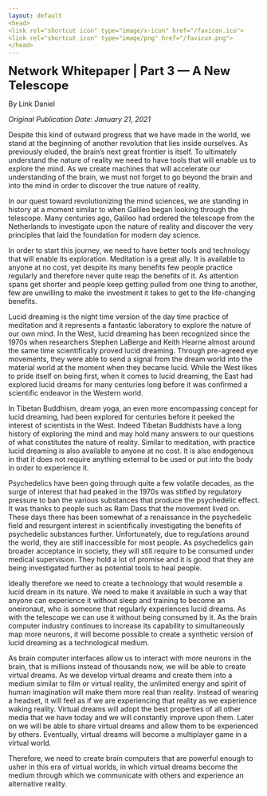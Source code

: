 ```yaml
---
layout: default
<head>
<link rel="shortcut icon" type="image/x-icon" href="/favicon.ico">
<link rel="shortcut icon" type="image/png" href="/favicon.png">
</head>
---
```


<b><font size="5">Network Whitepaper | Part 3 — A New Telescope</font></b>

By Link Daniel

<i>Original Publication Date: January 21, 2021</i>

Despite this kind of outward progress that we have made in the world, we stand at the beginning of another revolution that lies inside ourselves. As previously eluded, the brain’s next great frontier is itself. To ultimately understand the nature of reality we need to have tools that will enable us to explore the mind. As we create machines that will accelerate our understanding of the brain, we must not forget to go beyond the brain and into the mind in order to discover the true nature of reality.

In our quest toward revolutionizing the mind sciences, we are standing in history at a moment similar to when Galileo began looking through the telescope. Many centuries ago, Galileo had ordered the telescope from the Netherlands to investigate upon the nature of reality and discover the very principles that laid the foundation for modern day science.

In order to start this journey, we need to have better tools and technology that will enable its exploration. Meditation is a great ally. It is available to anyone at no cost, yet despite its many benefits few people practice regularly and therefore never quite reap the benefits of it. As attention spans get shorter and people keep getting pulled from one thing to another, few are unwilling to make the investment it takes to get to the life-changing benefits.

Lucid dreaming is the night time version of the day time practice of meditation and it represents a fantastic laboratory to explore the nature of our own mind. In the West, lucid dreaming has been recognized since the 1970s when researchers Stephen LaBerge and Keith Hearne almost around the same time scientifically proved lucid dreaming. Through pre-agreed eye movements, they were able to send a signal from the dream world into the material world at the moment when they became lucid. While the West likes to pride itself on being first, when it comes to lucid dreaming, the East had explored lucid dreams for many centuries long before it was confirmed a scientific endeavor in the Western world.

In Tibetan Buddhism, dream yoga, an even more encompassing concept for lucid dreaming, had been explored for centuries before it peeked the interest of scientists in the West. Indeed Tibetan Buddhists have a long history of exploring the mind and may hold many answers to our questions of what constitutes the nature of reality. Similar to meditation, with practice lucid dreaming is also available to anyone at no cost. It is also endogenous in that it does not require anything external to be used or put into the body in order to experience it.

Psychedelics have been going through quite a few volatile decades, as the surge of interest that had peaked in the 1970s was stifled by regulatory pressure to ban the various substances that produce the psychedelic effect. It was thanks to people such as Ram Dass that the movement lived on. These days there has been somewhat of a renaissance in the psychedelic field and resurgent interest in scientifically investigating the benefits of psychedelic substances further. Unfortunately, due to regulations around the world, they are still inaccessible for most people. As psychedelics gain broader acceptance in society, they will still require to be consumed under medical supervision. They hold a lot of promise and it is good that they are being investigated further as potential tools to heal people.

Ideally therefore we need to create a technology that would resemble a lucid dream in its nature. We need to make it available in such a way that anyone can experience it without sleep and training to become an oneironaut, who is someone that regularly experiences lucid dreams. As with the telescope we can use it without being consumed by it. As the brain computer industry continues to increase its capability to simultaneously map more neurons, it will become possible to create a synthetic version of lucid dreaming as a technological medium.

As brain computer interfaces allow us to interact with more neurons in the brain, that is millions instead of thousands now, we will be able to create virtual dreams. As we develop virtual dreams and create them into a medium similar to film or virtual reality, the unlimited energy and spirit of human imagination will make them more real than reality. Instead of wearing a headset, it will feel as if we are experiencing that reality as we experience waking reality. Virtual dreams will adopt the best properties of all other media that we have today and we will constantly improve upon them. Later on we will be able to share virtual dreams and allow them to be experienced by others. Eventually, virtual dreams will become a multiplayer game in a virtual world.

Therefore, we need to create brain computers that are powerful enough to usher in this era of virtual worlds, in which virtual dreams become the medium through which we communicate with others and experience an alternative reality.
